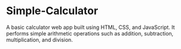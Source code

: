# Simple-Calculator
A basic calculator web app built using HTML, CSS, and JavaScript. It performs simple arithmetic operations such as addition, subtraction, multiplication, and division.
